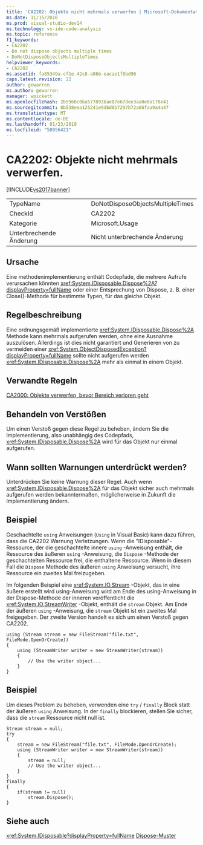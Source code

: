 ```yaml
---
title: 'CA2202: Objekte nicht mehrmals verwerfen | Microsoft-Dokumentation'
ms.date: 11/15/2016
ms.prod: visual-studio-dev14
ms.technology: vs-ide-code-analysis
ms.topic: reference
f1_keywords:
- CA2202
- Do not dispose objects multiple times
- DoNotDisposeObjectsMultipleTimes
helpviewer_keywords:
- CA2202
ms.assetid: fa85349a-cf1e-42c8-a86b-eacae1f8bd96
caps.latest.revision: 22
author: gewarren
ms.author: gewarren
manager: wpickett
ms.openlocfilehash: 2b5968c0ba577893bae87e67dee3aa0e8a178e41
ms.sourcegitcommit: 8b538eea125241e9d6d8b7297b72a66faa9a4a47
ms.translationtype: MT
ms.contentlocale: de-DE
ms.lasthandoff: 01/23/2019
ms.locfileid: "58956421"
---
```

# <a name="ca2202-do-not-dispose-objects-multiple-times"></a>CA2202: Objekte nicht mehrmals verwerfen.
[!INCLUDE[vs2017banner](../includes/vs2017banner.md)]

|||
|-|-|
|TypeName|DoNotDisposeObjectsMultipleTimes|
|CheckId|CA2202|
|Kategorie|Microsoft.Usage|
|Unterbrechende Änderung|Nicht unterbrechende Änderung|

## <a name="cause"></a>Ursache
 Eine methodenimplementierung enthält Codepfade, die mehrere Aufrufe verursachen könnten <xref:System.IDisposable.Dispose%2A?displayProperty=fullName> oder einer Entsprechung von Dispose, z. B. einer Close()-Methode für bestimmte Typen, für das gleiche Objekt.

## <a name="rule-description"></a>Regelbeschreibung
 Eine ordnungsgemäß implementierte <xref:System.IDisposable.Dispose%2A> Methode kann mehrmals aufgerufen werden, ohne eine Ausnahme auszulösen. Allerdings ist dies nicht garantiert und Generieren von zu vermeiden einer <xref:System.ObjectDisposedException?displayProperty=fullName> sollte nicht aufgerufen werden <xref:System.IDisposable.Dispose%2A> mehr als einmal in einem Objekt.

## <a name="related-rules"></a>Verwandte Regeln
 [CA2000: Objekte verwerfen, bevor Bereich verloren geht](../code-quality/ca2000-dispose-objects-before-losing-scope.md)

## <a name="how-to-fix-violations"></a>Behandeln von Verstößen
 Um einen Verstoß gegen diese Regel zu beheben, ändern Sie die Implementierung, also unabhängig des Codepfads, <xref:System.IDisposable.Dispose%2A> wird für das Objekt nur einmal aufgerufen.

## <a name="when-to-suppress-warnings"></a>Wann sollten Warnungen unterdrückt werden?
 Unterdrücken Sie keine Warnung dieser Regel. Auch wenn <xref:System.IDisposable.Dispose%2A> für das Objekt sicher auch mehrmals aufgerufen werden bekanntermaßen, möglicherweise in Zukunft die Implementierung ändern.

## <a name="example"></a>Beispiel
 Geschachtelte `using` Anweisungen (`Using` in Visual Basic) kann dazu führen, dass die CA2202 Warnung Verletzungen. Wenn die "IDisposable"-Ressource, der die geschachtelte innere `using` -Anweisung enthält, die Ressource des äußeren `using` -Anweisung, die `Dispose` -Methode der geschachtelten Ressource frei, die enthaltene Ressource. Wenn in diesem Fall die `Dispose` Methode des äußeren `using` Anweisung versucht, ihre Ressource ein zweites Mal freizugeben.

 Im folgenden Beispiel eine <xref:System.IO.Stream> -Objekt, das in eine äußere erstellt wird using-Anweisung wird am Ende des using-Anweisung in der Dispose-Methode der inneren veröffentlicht die <xref:System.IO.StreamWriter> -Objekt, enthält die `stream` Objekt. Am Ende der äußeren `using` -Anweisung, die `stream` Objekt ist ein zweites Mal freigegeben. Der zweite Version handelt es sich um einen Verstoß gegen CA2202.

```
using (Stream stream = new FileStream("file.txt", FileMode.OpenOrCreate))
{
    using (StreamWriter writer = new StreamWriter(stream))
    {
        // Use the writer object...
    }
}
```

## <a name="example"></a>Beispiel
 Um dieses Problem zu beheben, verwenden eine `try` / `finally` Block statt der äußeren `using` Anweisung. In der `finally` blockieren, stellen Sie sicher, dass die `stream` Ressource nicht null ist.

```
Stream stream = null;
try
{
    stream = new FileStream("file.txt", FileMode.OpenOrCreate);
    using (StreamWriter writer = new StreamWriter(stream))
    {
        stream = null;
        // Use the writer object...
    }
}
finally
{
    if(stream != null)
        stream.Dispose();
}
```

## <a name="see-also"></a>Siehe auch
 <xref:System.IDisposable?displayProperty=fullName> [Dispose-Muster](http://msdn.microsoft.com/library/31a6c13b-d6a2-492b-9a9f-e5238c983bcb)
